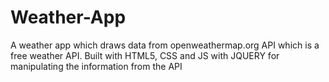 # Weather-App
A weather app which draws data from openweathermap.org API which is a free weather API. Built with HTML5, CSS and JS with JQUERY for manipulating the information from the API
